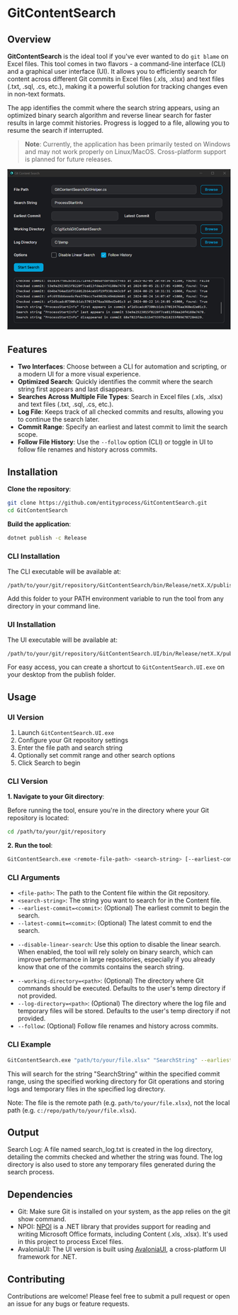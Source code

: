 # GitContentSearch

## Overview

**GitContentSearch** is the ideal tool if you've ever wanted to do `git blame` on Excel files. This tool comes in two flavors - a command-line interface (CLI) and a graphical user interface (UI). It allows you to efficiently search for content across different Git commits in Excel files (.xls, .xlsx) and text files (.txt, .sql, .cs, etc.), making it a powerful solution for tracking changes even in non-text formats.

The app identifies the commit where the search string appears, using an optimized binary search algorithm and reverse linear search for faster results in large commit histories. Progress is logged to a file, allowing you to resume the search if interrupted.

> **Note**: Currently, the application has been primarily tested on Windows and may not work properly on Linux/MacOS. Cross-platform support is planned for future releases.

![GitContentSearch UI Main Window](images/ui/main-window.png)

## Features

- **Two Interfaces**: Choose between a CLI for automation and scripting, or a modern UI for a more visual experience.
- **Optimized Search**: Quickly identifies the commit where the search string first appears and last disappears.
- **Searches Across Multiple File Types**: Search in Excel files (.xls, .xlsx) and text files (.txt, .sql, .cs, etc.).
- **Log File**: Keeps track of all checked commits and results, allowing you to continue the search later.
- **Commit Range**: Specify an earliest and latest commit to limit the search scope.
- **Follow File History**: Use the `--follow` option (CLI) or toggle in UI to follow file renames and history across commits.

## Installation

**Clone the repository**:

```bash
git clone https://github.com/entityprocess/GitContentSearch.git
cd GitContentSearch
```

**Build the application**:

```bash
dotnet publish -c Release
```

### CLI Installation

The CLI executable will be available at:
```
/path/to/your/git/repository/GitContentSearch/bin/Release/netX.X/publish/
```

Add this folder to your PATH environment variable to run the tool from any directory in your command line.

### UI Installation

The UI executable will be available at:
```
/path/to/your/git/repository/GitContentSearch.UI/bin/Release/netX.X/publish/
```

For easy access, you can create a shortcut to `GitContentSearch.UI.exe` on your desktop from the publish folder.

## Usage

### UI Version

1. Launch `GitContentSearch.UI.exe`
2. Configure your Git repository settings
3. Enter the file path and search string
4. Optionally set commit range and other search options
5. Click Search to begin

### CLI Version

**1. Navigate to your Git directory**:
  
Before running the tool, ensure you're in the directory where your Git repository is located:

```bash
cd /path/to/your/git/repository
```

**2. Run the tool**:

```bash
GitContentSearch.exe <remote-file-path> <search-string> [--earliest-commit=<commit>] [--latest-commit=<commit>] [--working-directory=<path>] [--log-directory=<path>] [--disable-linear-search] [--follow]
```

### CLI Arguments

* `<file-path>`: The path to the Content file within the Git repository.
* `<search-string>`: The string you want to search for in the Content file.
* `--earliest-commit=<commit>`: (Optional) The earliest commit to begin the search.
* `--latest-commit=<commit>`: (Optional) The latest commit to end the search.
- `--disable-linear-search`: Use this option to disable the linear search. When enabled, the tool will rely solely on binary search, which can improve performance in large repositories, especially if you already know that one of the commits contains the search string.
* `--working-directory=<path>`: (Optional) The directory where Git commands should be executed. Defaults to the user's temp directory if not provided.
* `--log-directory=<path>`: (Optional) The directory where the log file and temporary files will be stored. Defaults to the user's temp directory if not provided.
* `--follow`: (Optional) Follow file renames and history across commits.

### CLI Example

```bash
GitContentSearch.exe "path/to/your/file.xlsx" "SearchString" --earliest-commit=abc123 --latest-commit=def456 --working-directory="/your/git/repo" --log-directory="/your/log/directory" --follow
```

This will search for the string "SearchString" within the specified commit range, using the specified working directory for Git operations and storing logs and temporary files in the specified log directory.

Note: The file is the remote path (e.g. `path/to/your/file.xlsx`), not the local path (e.g. `c:/repo/path/to/your/file.xlsx`).

## Output

Search Log: A file named search_log.txt is created in the log directory, detailing the commits checked and whether the string was found. The log directory is also used to store any temporary files generated during the search process.

## Dependencies

* Git: Make sure Git is installed on your system, as the app relies on the git show command.
* NPOI: [NPOI](https://github.com/nissl-lab/npoi) is a .NET library that provides support for reading and writing Microsoft Office formats, including Content (.xls, .xlsx). It's used in this project to process Excel files.
* AvaloniaUI: The UI version is built using [AvaloniaUI](https://avaloniaui.net/), a cross-platform UI framework for .NET.

## Contributing

Contributions are welcome! Please feel free to submit a pull request or open an issue for any bugs or feature requests.
